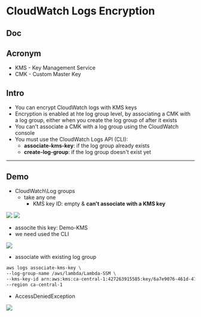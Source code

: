# CloudWatch Logs Encryption

## Doc

## Acronym
* KMS - Key Management Service
* CMK - Custom Master Key

## Intro
* You can encrypt CloudWatch logs with KMS keys
* Encryption is enabled at hte log group level, by associating a CMK with a log group, either when
  you create the log group of after it exists
* You can't associate a CMK with a log group using the CloudWatch console
* You must use the CloudWatch Logs API (CLI):
    * **associate-kms-key**: if the log group already exists
    * **create-log-group**: if the log group doesn't exist yet
    
---

## Demo
* CloudWatch\Log groups
    * take any one 
      * KMS key ID: empty & **can't associate with a KMS key**

[<img src="https://i.imgur.com/huEkCrt.png">](https://i.imgur.com/huEkCrt.png)
[<img src="https://i.imgur.com/H8tZTUb.png">](https://i.imgur.com/H8tZTUb.png)

* associte this key: Demo-KMS
* we need used the CLI

[<img src="https://i.imgur.com/uDY9dus.png">](https://i.imgur.com/uDY9dus.png)

* associate with existing log group
````bash
aws logs associate-kms-key \
--log-group-name /aws/lambda/Lambda-SSM \
--kms-key-id arn:aws:kms:ca-central-1:427263915585:key/6a7e9076-461d-47c7-992f-eed92365b0f7 \
--region ca-central-1
````
* AccessDeniedException

[<img src="https://i.imgur.com/5mcKLMs.png">](https://i.imgur.com/5mcKLMs.png)
